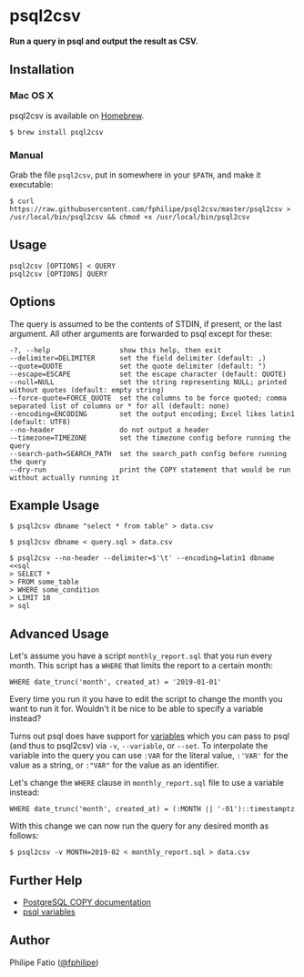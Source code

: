 # psql2csv

**Run a query in psql and output the result as CSV.**

## Installation

### Mac OS X

psql2csv is available on [Homebrew](http://brew.sh/).

    $ brew install psql2csv

### Manual

Grab the file `psql2csv`, put in somewhere in your `$PATH`, and make it
executable:

    $ curl https://raw.githubusercontent.com/fphilipe/psql2csv/master/psql2csv > /usr/local/bin/psql2csv && chmod +x /usr/local/bin/psql2csv

## Usage

    psql2csv [OPTIONS] < QUERY
    psql2csv [OPTIONS] QUERY

## Options

The query is assumed to be the contents of STDIN, if present, or the last
argument. All other arguments are forwarded to psql except for these:

    -?, --help                 show this help, then exit
    --delimiter=DELIMITER      set the field delimiter (default: ,)
    --quote=QUOTE              set the quote delimiter (default: ")
    --escape=ESCAPE            set the escape character (default: QUOTE)
    --null=NULL                set the string representing NULL; printed without quotes (default: empty string)
    --force-quote=FORCE_QUOTE  set the columns to be force quoted; comma separated list of columns or * for all (default: none)
    --encoding=ENCODING        set the output encoding; Excel likes latin1 (default: UTF8)
    --no-header                do not output a header
    --timezone=TIMEZONE        set the timezone config before running the query
    --search-path=SEARCH_PATH  set the search_path config before running the query
    --dry-run                  print the COPY statement that would be run without actually running it

## Example Usage

    $ psql2csv dbname "select * from table" > data.csv

    $ psql2csv dbname < query.sql > data.csv

    $ psql2csv --no-header --delimiter=$'\t' --encoding=latin1 dbname <<sql
    > SELECT *
    > FROM some_table
    > WHERE some_condition
    > LIMIT 10
    > sql

## Advanced Usage

Let's assume you have a script `monthly_report.sql` that you run every month.
This script has a `WHERE` that limits the report to a certain month:

    WHERE date_trunc('month', created_at) = '2019-01-01'

Every time you run it you have to edit the script to change the month you want
to run it for. Wouldn't it be nice to be able to specify a variable instead?

Turns out psql does have support for [variables] which you can pass to psql (and
thus to psql2csv) via `-v`, `--variable`, or `--set`. To interpolate the
variable into the query you can use `:VAR` for the literal value, `:'VAR'` for
the value as a string, or `:"VAR"` for the value as an identifier.

Let's change the `WHERE` clause in `monthly_report.sql` file to use a variable
instead:

    WHERE date_trunc('month', created_at) = (:MONTH || '-01')::timestamptz

With this change we can now run the query for any desired month as follows:

    $ psql2csv -v MONTH=2019-02 < monthly_report.sql > data.csv

[variables]: https://www.postgresql.org/docs/current/app-psql.html#APP-PSQL-VARIABLES

## Further Help

- [PostgreSQL COPY documentation](http://www.postgresql.org/docs/current/static/sql-copy.html)
- [psql variables](https://www.postgresql.org/docs/current/app-psql.html#APP-PSQL-VARIABLES)

## Author

Philipe Fatio ([@fphilipe](https://github.com/fphilipe))
